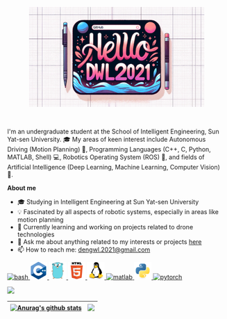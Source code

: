 <p align="center"><a href="https://github.com/Dwl2021/Dwl2021"><img width="80%" alt="Hello, I'm Dwl" src="./assets/hello,dwl.webp" /></a></p> <br />

I'm an undergraduate student at the School of Intelligent Engineering, Sun Yat-sen University. 🎓 My areas of keen interest include Autonomous Driving (Motion Planning) 🚗, Programming Languages (C++, C, Python, MATLAB, Shell) 💻, Robotics Operating System (ROS) 🤖, and fields of Artificial Intelligence (Deep Learning, Machine Learning, Computer Vision) 🧠.

**About me**

- 🎓 Studying in Intelligent Engineering at Sun Yat-sen University
- 💡 Fascinated by all aspects of robotic systems, especially in areas like motion planning
- 🌱 Currently learning and working on projects related to drone technologies
- 💬 Ask me about anything related to my interests or projects [here](https://github.com/Dwl2021/Dwl22021/issues)
- 📫 How to reach me: dengwl.2021@gmail.com


<p align="left"> <a href="https://www.gnu.org/software/bash/" target="_blank" rel="noreferrer"> <img src="https://www.vectorlogo.zone/logos/gnu_bash/gnu_bash-icon.svg" alt="bash" width="40" height="40"/> </a> <a href="https://www.cprogramming.com/" target="_blank" rel="noreferrer"> <img src="https://raw.githubusercontent.com/devicons/devicon/master/icons/cplusplus/cplusplus-original.svg" alt="cplusplus" width="40" height="40"/> </a> <a href="https://golang.org" target="_blank" rel="noreferrer"> <img src="https://raw.githubusercontent.com/devicons/devicon/master/icons/go/go-original.svg" alt="go" width="40" height="40"/> </a> <a href="https://www.w3.org/html/" target="_blank" rel="noreferrer"> <img src="https://raw.githubusercontent.com/devicons/devicon/master/icons/html5/html5-original-wordmark.svg" alt="html5" width="40" height="40"/> </a> <a href="https://www.linux.org/" target="_blank" rel="noreferrer"> <img src="https://raw.githubusercontent.com/devicons/devicon/master/icons/linux/linux-original.svg" alt="linux" width="40" height="40"/> </a> <a href="https://www.mathworks.com/" target="_blank" rel="noreferrer"> <img src="https://upload.wikimedia.org/wikipedia/commons/2/21/Matlab_Logo.png" alt="matlab" width="40" height="40"/> </a> <a href="https://www.python.org" target="_blank" rel="noreferrer"> <img src="https://raw.githubusercontent.com/devicons/devicon/master/icons/python/python-original.svg" alt="python" width="40" height="40"/> </a> <a href="https://pytorch.org/" target="_blank" rel="noreferrer"> <img src="https://www.vectorlogo.zone/logos/pytorch/pytorch-icon.svg" alt="pytorch" width="40" height="40"/> </a> <a href="https://scikit-learn.org/" target="_blank" rel="noreferrer">

![](assets/Bottom_down.svg)


| <a href="https://github.com/Dwl2021/Dwl2021"><img align="center" src="https://github-readme-stats.vercel.app/api?username=Dwl2021&show_icons=true&include_all_commits=true&theme=buefy&hide_border=true" alt="Anurag's github stats" /></a> | <a href="https://github.com/Dwl2021/Dwl2021"><img align="center" src="https://github-readme-stats.vercel.app/api/top-langs/?username=Dwl2021&layout=compact&theme=buefy&hide_border=true" /></a> |
| ------------------------------------------------------------ | ------------------------------------------------------------ |

